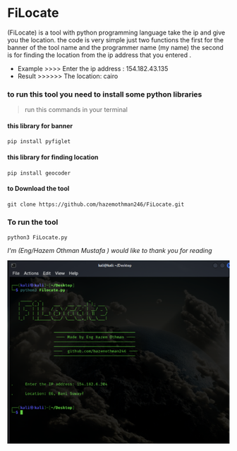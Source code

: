 # FiLocate
(FiLocate) is a tool with python programming language take the ip and give you the location.
the code is very simple just two functions the first for the banner of the tool name and the programmer name (my name)
the second is for finding the location from the ip address that you entered .

- Example >>>>        Enter the ip address : 154.182.43.135
- Result  >>>>>>        The location: cairo


### to run this tool you need to install some python libraries

> run this commands in your terminal


#### this library for banner
```
pip install pyfiglet
```

#### this library for finding location 

```
pip install geocoder
```

#### to Download the tool 
```
git clone https://github.com/hazemothman246/FiLocate.git
```
### To run the tool 
```
python3 FiLocate.py
```



*I'm (Eng/Hazem Othman Mustafa ) would like to thank you for reading*

![Filocate](https://github.com/hazemothman246/FiLocate/blob/main/image.png?raw=true "image.png")
